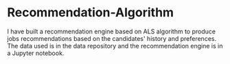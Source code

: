 # Recommendation-Algorithm

I have built a recommendation engine based on ALS algorithm to produce jobs recommendations based on the candidates' history and preferences. The data used is in the data repository and the recommendation engine is in a Jupyter notebook.  
